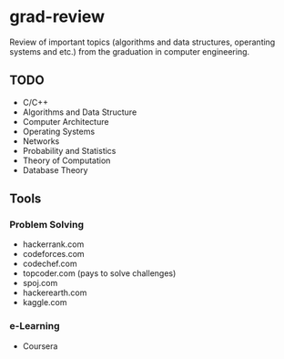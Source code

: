 # grad-review

Review of important topics (algorithms and data structures, operanting systems and etc.) from the graduation in computer engineering.


## TODO

- C/C++
- Algorithms and Data Structure
- Computer Architecture
- Operating Systems
- Networks
- Probability and Statistics
- Theory of Computation
- Database Theory


## Tools


### Problem Solving

- hackerrank.com
- codeforces.com
- codechef.com
- topcoder.com (pays to solve challenges)
- spoj.com
- hackerearth.com
- kaggle.com


### e-Learning

- Coursera